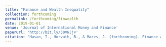 ```yaml
---
title: "Finance and Wealth Inequality"
collection: forthcoming
permalink: /forthcoming/finwealth
date: 2019-01-01
venue: 'Journal of International Money and Finance'
paperurl: 'http://bit.ly/30VNJjv'
citation: 'Hasan, I., Horvath, R., & Mares, J. (forthcoming). Finance and Wealth Inequality. Journal of International Money and Finance.'
---
```


